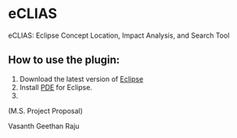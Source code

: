 # eCLIAS
eCLIAS: Eclipse Concept Location, Impact Analysis, and Search Tool

## How to use the plugin: 
1. Download the latest version of [Eclipse](https://www.eclipse.org/downloads/)
1. Install [PDE](https://marketplace.eclipse.org/content/eclipse-pde-plug-development-environment) for Eclipse. 
1. 
	

(M.S. Project Proposal)

Vasanth Geethan Raju
